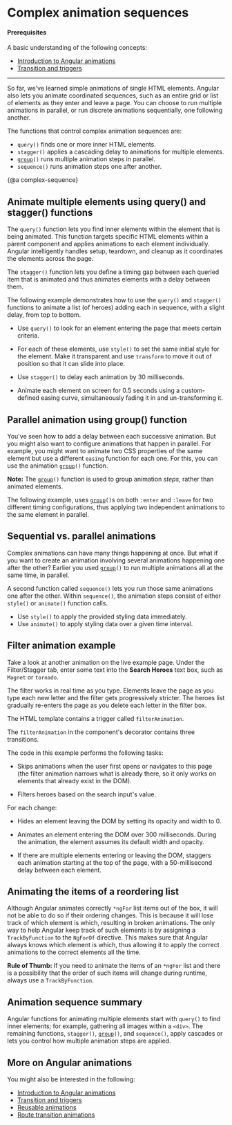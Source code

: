 # Complex animation sequences

#### Prerequisites

A basic understanding of the following concepts:

* [Introduction to Angular animations](guide/animations)
* [Transition and triggers](guide/transition-and-triggers)

<hr>

So far, we've learned simple animations of single HTML elements. Angular also lets you animate coordinated sequences, such as an entire grid or list of elements as they enter and leave a page. You can choose to run multiple animations in parallel, or run discrete animations sequentially, one following another.

The functions that control complex animation sequences are:

* `query()` finds one or more inner HTML elements.
* `stagger()` applies a cascading delay to animations for multiple elements.
* <code>[group](api/animations/group)()</code> runs multiple animation steps in parallel.
* `sequence()` runs animation steps one after another.

{@a complex-sequence}

## Animate multiple elements using query() and stagger() functions

The `query()` function lets you find inner elements within the element that is being animated. This function targets specific HTML elements within a parent component and applies animations to each element individually. Angular intelligently handles setup, teardown, and cleanup as it coordinates the elements across the page.

The `stagger()` function lets you define a timing gap between each queried item that is animated and thus animates elements with a delay between them.

The following example demonstrates how to use the `query()` and `stagger()` functions to animate a list (of heroes) adding each in sequence, with a slight delay, from top to bottom.

* Use `query()` to look for an element entering the page that meets certain criteria.

* For each of these elements, use `style()` to set the same initial style for the element. Make it transparent and use `transform` to move it out of position so that it can slide into place.

* Use `stagger()` to delay each animation by 30 milliseconds.

* Animate each element on screen for 0.5 seconds using a custom-defined easing curve, simultaneously fading it in and un-transforming it.

<code-example path="animations/src/app/hero-list-page.component.ts" header="src/app/hero-list-page.component.ts" region="page-animations" language="typescript"></code-example>

## Parallel animation using group() function

You've seen how to add a delay between each successive animation. But you might also want to configure animations that happen in parallel. For example, you might want to animate two CSS properties of the same element but use a different `easing` function for each one. For this, you can use the animation <code>[group](api/animations/group)()</code> function.

<div class="alert is-helpful">

**Note:** The <code>[group](api/animations/group)()</code> function is used to group animation *steps*, rather than animated elements.
</div>

The following example, uses <code>[group](api/animations/group)()</code>s on both `:enter` and `:leave` for two different timing configurations, thus applying two independent animations to the same element in parallel.

<code-example path="animations/src/app/hero-list-groups.component.ts" region="animationdef" header="src/app/hero-list-groups.component.ts (excerpt)" language="typescript"></code-example>

## Sequential vs. parallel animations

Complex animations can have many things happening at once. But what if you want to create an animation involving several animations happening one after the other? Earlier you used <code>[group](api/animations/group)()</code> to run multiple animations all at the same time, in parallel.

A second function called `sequence()` lets you run those same animations one after the other. Within `sequence()`, the animation steps consist of either `style()` or `animate()` function calls.

* Use `style()` to apply the provided styling data immediately.
* Use `animate()` to apply styling data over a given time interval.

## Filter animation example

Take a look at another animation on the live example page. Under the Filter/Stagger tab, enter some text into the **Search Heroes** text box, such as `Magnet` or `tornado`.

The filter works in real time as you type. Elements leave the page as you type each new letter and the filter gets progressively stricter. The heroes list gradually re-enters the page as you delete each letter in the filter box.

The HTML template contains a trigger called `filterAnimation`.

<code-example path="animations/src/app/hero-list-page.component.html" header="src/app/hero-list-page.component.html" region="filter-animations"></code-example>

The `filterAnimation` in the component's decorator contains three transitions.

<code-example path="animations/src/app/hero-list-page.component.ts" header="src/app/hero-list-page.component.ts" region="filter-animations" language="typescript"></code-example>

The code in this example performs the following tasks:

* Skips animations when the user first opens or navigates to this page (the filter animation narrows what is already there, so it only works on elements that already exist in the DOM).

* Filters heroes based on the search input's value.

For each change:

* Hides an element leaving the DOM by setting its opacity and width to 0.

* Animates an element entering the DOM over 300 milliseconds. During the animation, the element assumes its default width and opacity.

* If there are multiple elements entering or leaving the DOM, staggers each animation starting at the top of the page, with a 50-millisecond delay between each element.

## Animating the items of a reordering list

Although Angular animates correctly `*ngFor` list items out of the box, it will not be able to do so if their ordering changes. This is because it will lose track of which element is which, resulting in broken animations. The only way to help Angular keep track of such elements is by assigning a `TrackByFunction` to the `NgForOf` directive. This makes sure that Angular always knows which element is which, thus allowing it to apply the correct animations to the correct elements all the time.

<div class="alert is-important">

**Rule of Thumb:** If you need to animate the items of an `*ngFor` list and there is a possibility that the order of such items will change during runtime, always use a `TrackByFunction`.

</div>

## Animation sequence summary

Angular functions for animating multiple elements start with `query()` to find inner elements; for example, gathering all images within a `<div>`. The remaining functions, `stagger()`, <code>[group](api/animations/group)()</code>, and `sequence()`, apply cascades or lets you control how multiple animation steps are applied.

## More on Angular animations

You might also be interested in the following:

* [Introduction to Angular animations](guide/animations)
* [Transition and triggers](guide/transition-and-triggers)
* [Reusable animations](guide/reusable-animations)
* [Route transition animations](guide/route-animations)
